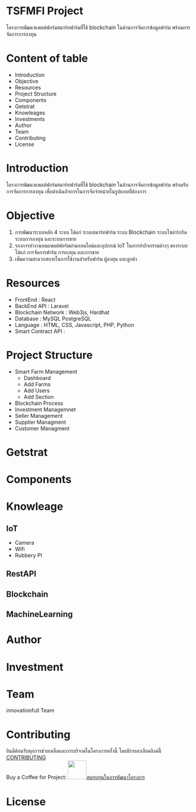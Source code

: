 # TSFMFI Project 
โครงการพัฒนาแพลต์ฟอร์มสมาร์ทฟาร์มที่ใช้ blockchain ในด้านการจัดการข้อมูลฟาร์ม พร้อมการจัดการการลงทุน

# Content of table
* Introduction
* Objective
* Resources
* Project Structure
* Components
* Getstrat
* Knowleages
* Investments
* Author
* Team 
* Contributing
* License


# Introduction

โครงการพัฒนาแพลต์ฟอร์มสมาร์ทฟาร์มที่ใช้ blockchain ในด้านการจัดการข้อมูลฟาร์ม พร้อมรับการจัดการการลงทุน เพื่อดำเนินกิจการในการจัดจำหน่ายในรูปแบบที่ต้องการ


# Objective
1. การพัฒนาระบบหลัก 4 ระบบ ได้แก่ ระบบสมาร์ทฟาร์ม ระบบ Blockchain ระบบโซล่าร์กริด ระบบการลงทุน และระบบการขาย
2. รองการทำงานบนแพลต์ฟอร์มผ่านออนไลน์และอุปกรณ์ IoT ในการทำกิจกรรมต่างๆ ของระบบได้แก่ การจัดการฟาร์ม การลงทุน และการขาย
3. เพิ่มความสะดวกสบายในการใช้งานสำหรับฟาร์ม ผู้ลงทุน และลูกค้า




# Resources
* FrontEnd : React
* BackEnd API : Laravel
* Blockchain Network : Web3js, Hardhat
* Database : MySQL PostgreSQL
* Language : HTML, CSS, Javascript, PHP, Python
* Smart Contract API : 


# Project Structure
* Smart Farm Management
    * Dashboard
    * Add Farms
    * Add Users
    * Add Section
* Blockchain Process
* Investment Managemnet 
* Seller Management
* Supplier Managment
* Customer Managment

# Getstrat



# Components




# Knowleage
## IoT
* Camera
* Wifi
* Rubbery PI
## RestAPI
## Blockchain
## MachineLearning




# Author 





# Investment


# Team 

innovationfull Team

# Contributing
   ยินดีต้อนรับทุกการช่วยเหลือและการบริจาดในโครงการครั้งนี้ โดยมีรายละเอียดลิงค์นี้ <a href="./CONTRIBUTING.md"> CONTRIBUTING</a>
<br /> Buy a Coffee for Project: <a href="https://ko-fi.com/mbbyaa"><img height="50" src="https://storage.ko-fi.com/cdn/useruploads/0d16c336-53df-4072-9e12-353637a1b776.png" />สมทบทุนในการพัฒนาโครงการ</a>

# License